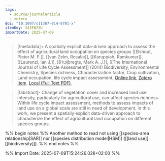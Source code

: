```yaml
---
tags:
  - source/journalArticle
  - zotero
doi: "10.1007/s11367-014-0701-x"
itemKey: I43FW7ZU
importDate: 2025-07-09
---
```

>[!metadata]+
> A spatially explicit data-driven approach to assess the effect of agricultural land occupation on species groups
> [[Elshout, Pieter M. F.]], [[van Zelm, Rosalie]], [[Karuppiah, Ramkumar]], [[Laurenzi, Ian J.]], [[Huijbregts, Mark A. J.]], 
> [[The International Journal of Life Cycle Assessment]] (2014)
> Biodiversity, Environmental Chemistry, Species richness, Characterization factor, Crop cultivation, Land occupation, life cycle impact assessment, 
> [Online link](https://doi.org/10.1007/s11367-014-0701-x), [Zotero Item](zotero://select/library/items/I43FW7ZU), [Local (Full Text PDF)](file://C:/Users/aburg/Documents/references/zotero/storage/EZWN59FU/Elshout2014_spatiallyexplicit.pdf), 

>[!abstract]-
>Change of vegetation cover and increased land use intensity, particularly for agricultural use, can affect species richness. Within life cycle impact assessment, methods to assess impacts of land use on a global scale are still in need of development. In this work, we present a spatially explicit data-driven approach to characterize the effect of agricultural land occupation on different species groups.

%% begin notes %%
Another method to read not using [[species-area relationship|SAR]] nor [[species distribution model|HSM]] ([[land use]] [[biodiversity]]).
%% end notes %%

%% Import Date: 2025-07-09T15:24:26.028+02:00 %%
